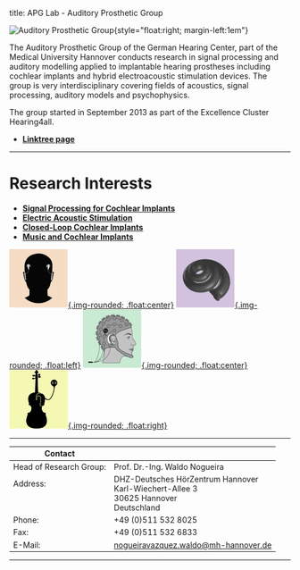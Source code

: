 title: APG Lab - Auditory Prosthetic Group


![Auditory Prosthetic Group](nogueira/APG_Group_HNO.png){style="float:right; margin-left:1em"}

The Auditory Prosthetic Group of the German Hearing Center, part of the Medical University Hannover conducts research in signal processing and auditory modelling applied to implantable hearing prostheses including cochlear implants and hybrid electroacoustic stimulation devices. The group is very interdisciplinary covering fields of acoustics, signal processing, auditory models and psychophysics.

The group started in September 2013 as part of the Excellence Cluster Hearing4all.

- **[Linktree page](https://linktr.ee/auditoryprostheticgroup)**

---


# Research Interests
<!--- [Our reseach projects](nogueira/projects.md) --->


- **[Signal Processing for Cochlear Implants](https://vianna.de/01_workgroups/nogueira/research/signal_processing.html)**
- **[Electric Acoustic Stimulation](https://vianna.de/01_workgroups/nogueira/research/eas.html)**
- **[Closed-Loop Cochlear Implants](https://vianna.de/01_workgroups/nogueira/research/closed-loop.html)** 
- **[Music and Cochlear Implants](https://vianna.de/01_workgroups/nogueira/research/music_and_CI.html)**


[![BINOM](nogueira/binom2.png){.img-rounded; .float:center}](https://vianna.de/01_workgroups/nogueira/research/signal_processing.html)
[![EAS](nogueira/modelling.png){.img-rounded; .float:left}](https://vianna.de/01_workgroups/nogueira/research/eas.html)
[![EEG](nogueira/eeg.png){.img-rounded; .float:center}](https://vianna.de/01_workgroups/nogueira/research/closed-loop.html)
[![MUSIC](nogueira/music.png){.img-rounded; .float:right}](https://vianna.de/01_workgroups/nogueira/research/music_and_CI.html)

---

| Contact                 |                            |
| ------------------------|--------------------------- |
| Head of Research Group:<br>          | Prof. Dr.-Ing. Waldo Nogueira|
| Address: <br><br><br>   | DHZ-Deutsches HörZentrum Hannover<br> Karl-Wiechert-Allee 3 <br> 30625 Hannover <br> Deutschland |
| Phone:                  | +49 (0)511 532 8025 |
| Fax:                    | +49 (0)511 532 6833 |
| E-Mail:                 |<nogueiravazquez.waldo@mh-hannover.de>|


---







